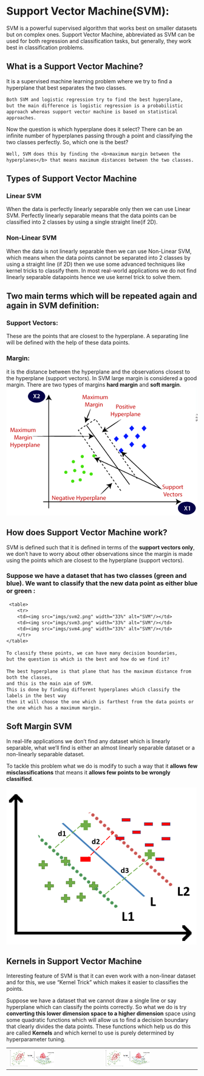 <h1>Support Vector Machine(SVM):</h1>

<p>
    SVM is a powerful supervised algorithm that works best on smaller datasets but on complex ones.
     Support Vector Machine, abbreviated as SVM can be used for both regression and classification tasks, 
     but generally, they work best in classification problems.
</p>

<h2>What is a Support Vector Machine?</h2>
<p>
    It is a supervised machine learning problem where we try to find a hyperplane that best separates the two classes.
    
    Both SVM and logistic regression try to find the best hyperplane,
    but the main difference is logistic regression is a probabilistic approach whereas support vector machine is based on statistical approaches.
</p>

<p>
    Now the question is which hyperplane does it select?
    There can be an infinite number of hyperplanes passing through a point and classifying the two classes perfectly.
    So, which one is the best?

    Well, SVM does this by finding the <b>maximum margin between the hyperplanes</b> that means maximum distances between the two classes.
</p>

<h2>Types of Support Vector Machine</h2>
<h3>Linear SVM</h3>
When the data is perfectly linearly separable only then we can use Linear SVM.
 Perfectly linearly separable means that the data points can be classified into 2 classes by using a single straight line(if 2D).

<h3>Non-Linear SVM</h3>
When the data is not linearly separable then we can use Non-Linear SVM,
which means when the data points cannot be separated into 2 classes by using a straight line (if 2D)
then we use some advanced techniques like kernel tricks to classify them.
In most real-world applications we do not find linearly separable datapoints hence we use kernel trick to solve them.

<h2>Two main terms which will be repeated again and again in SVM definition:</h2>
<h3>Support Vectors:</h3>
 These are the points that are closest to the hyperplane.
 A separating line will be defined with the help of these data points.

 <h3>Margin: </h3>
 it is the distance between the hyperplane and the observations closest to the hyperplane (support vectors).
 In SVM large margin is considered a good margin.
 There are two types of margins <b>hard margin</b> and <b>soft margin</b>.
 
 <img src="imgs/svm1.png" alt="SVM">


 <h2>How does Support Vector Machine work?</h2>
 SVM is defined such that it is defined in terms of the <b>support vectors only</b>,
 we don’t have to worry about other observations since the margin is made using the points which are closest to the hyperplane (support vectors).

<h3>Suppose we have a dataset that has two classes (green and blue).
     We want to classify that the new data point as either blue or green :</h3>

     <table>
        <tr>
        <td><img src="imgs/svm2.png" width="33%" alt="SVM"/></td>
        <td><img src="imgs/svm3.png" width="33%" alt="SVM"/></td>
        <td><img src="imgs/svm4.png" width="33%" alt="SVM"/></td>
        </tr>
    </table>

    To classify these points, we can have many decision boundaries,
    but the question is which is the best and how do we find it?

    The best hyperplane is that plane that has the maximum distance from both the classes,
    and this is the main aim of SVM.
    This is done by finding different hyperplanes which classify the labels in the best way
    then it will choose the one which is farthest from the data points or the one which has a maximum margin.


<h2>Soft Margin SVM</h2>
In real-life applications we don’t find any dataset which is linearly separable,
what we’ll find is either an almost linearly separable dataset or a non-linearly separable dataset.

To tackle this problem what we do is modify to such a way that it <b>allows few misclassifications</b> that means it <b>allows few points to be wrongly classified</b>.

<img src="imgs/softsvm.png" alt="Soft Svm">


<h2>Kernels in Support Vector Machine</h2>
Interesting feature of SVM is that it can even work with a non-linear dataset and for this,
we use “Kernel Trick” which makes it easier to classifies the points. 

Suppose we have a dataset that we cannot draw a single line or say hyperplane which can classify the points correctly.
So what we do is try <b>converting this lower dimension space to a higher dimension</b> space using some quadratic functions which will allow us to find a decision boundary that clearly divides the data points.
These functions which help us do this are called <b>Kernels</b> and which kernel to use is purely determined by hyperparameter tuning.

<table>
    <tr>
    <td><img src="imgs/ksvm1.png" width="50%" alt="Kernel SVM"/></td>
    <td><img src="imgs/ksvm2.png" width="50%" alt="Kernel SVM"/></td>
    </tr>
</table>

